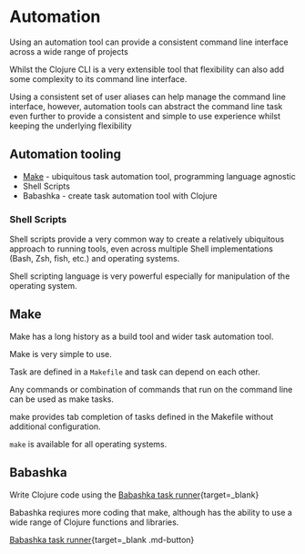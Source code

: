 # Automation

Using an automation tool can provide a consistent command line interface across a wide range of projects

Whilst the Clojure CLI is a very extensible tool that flexibility can also add some complexity to its command line interface.

Using a consistent set of user aliases can help manage the command line interface, however, automation tools can abstract the command line task even further to provide a consistent and simple to use experience whilst keeping the underlying flexibility

## Automation tooling

* [Make](make.md) - ubiquitous task automation tool, programming language agnostic
* Shell Scripts
* Babashka - create task automation tool with Clojure


### Shell Scripts

Shell scripts provide a very common way to create a relatively ubiquitous approach to running tools, even across multiple Shell implementations (Bash, Zsh, fish, etc.) and operating systems.

Shell scripting language is very powerful especially for manipulation of the operating system.


## Make

Make has a long history as a build tool and wider task automation tool.

Make is very simple to use.

Task are defined in a `Makefile` and task can depend on each other.

Any commands or combination of commands that run on the command line can be used as make tasks.

make provides tab completion of tasks defined in the Makefile without additional configuration.

`make` is available for all operating systems.


## Babashka

Write Clojure code using the [Babashka task runner](https://book.babashka.org/#tasks){target=_blank}

Babashka reqiures more coding that make, although has the ability to use a wide range of Clojure functions and libraries.

[Babashka task runner](https://book.babashka.org/#tasks){target=_blank .md-button}
